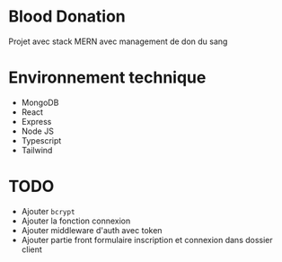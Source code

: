 # Blood Donation 

Projet avec stack MERN avec management de don du sang 
# Environnement technique 
- MongoDB
- React
- Express
- Node JS
- Typescript
- Tailwind

# TODO
- Ajouter `bcrypt`
- Ajouter la fonction connexion
- Ajouter middleware d'auth avec token 
- Ajouter partie front formulaire inscription et connexion dans dossier client
